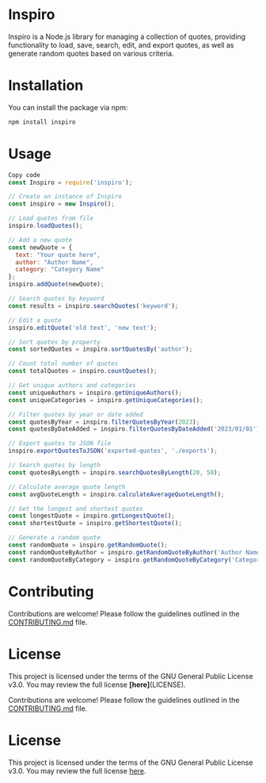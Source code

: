 # Inspiro

Inspiro is a Node.js library for managing a collection of quotes, providing functionality to load, save, search, edit, and export quotes, as well as generate random quotes based on various criteria.

# Installation
You can install the package via npm:

```bash
npm install inspiro
```

# Usage

```js
Copy code
const Inspiro = require('inspiro');

// Create an instance of Inspiro
const inspiro = new Inspiro();

// Load quotes from file
inspiro.loadQuotes();

// Add a new quote
const newQuote = {
  text: "Your quote here",
  author: "Author Name",
  category: "Category Name"
};
inspiro.addQuote(newQuote);

// Search quotes by keyword
const results = inspiro.searchQuotes('keyword');

// Edit a quote
inspiro.editQuote('old text', 'new text');

// Sort quotes by property
const sortedQuotes = inspiro.sortQuotesBy('author');

// Count total number of quotes
const totalQuotes = inspiro.countQuotes();

// Get unique authors and categories
const uniqueAuthors = inspiro.getUniqueAuthors();
const uniqueCategories = inspiro.getUniqueCategories();

// Filter quotes by year or date added
const quotesByYear = inspiro.filterQuotesByYear(2023);
const quotesByDateAdded = inspiro.filterQuotesByDateAdded('2023/01/01');

// Export quotes to JSON file
inspiro.exportQuotesToJSON('exported-quotes', './exports');

// Search quotes by length
const quotesByLength = inspiro.searchQuotesByLength(20, 50);

// Calculate average quote length
const avgQuoteLength = inspiro.calculateAverageQuoteLength();

// Get the longest and shortest quotes
const longestQuote = inspiro.getLongestQuote();
const shortestQuote = inspiro.getShortestQuote();

// Generate a random quote
const randomQuote = inspiro.getRandomQuote();
const randomQuoteByAuthor = inspiro.getRandomQuoteByAuthor('Author Name');
const randomQuoteByCategory = inspiro.getRandomQuoteByCategory('Category Name');
```


# Contributing

Contributions are welcome! Please follow the guidelines outlined in the [CONTRIBUTING.md](CONTRIBUTING.md) file.

# License
This project is licensed under the terms of the GNU General Public License v3.0. You may review the full license **[here]**(LICENSE).

Contributions are welcome! Please follow the guidelines outlined in the [CONTRIBUTING.md](CONTRIBUTING.md) file.

# License
This project is licensed under the terms of the GNU General Public License v3.0. You may review the full license [here](https://www.gnu.org/licenses/gpl-3.0.en.html).



